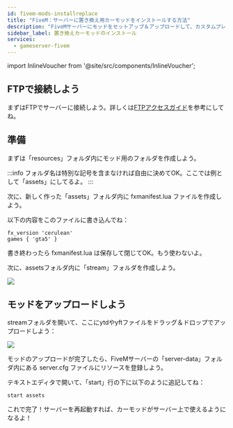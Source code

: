 ```yaml
---
id: fivem-mods-installreplace
title: "FiveM：サーバーに置き換え用カーモッドをインストールする方法"
description: "FiveMサーバーにモッドをセットアップ＆アップロードして、カスタムプレイ体験を楽しもう → 今すぐチェック"
sidebar_label: 置き換えカーモッドのインストール
services:
  - gameserver-fivem
---
```


import InlineVoucher from '@site/src/components/InlineVoucher';

<InlineVoucher />

## FTPで接続しよう
まずはFTPでサーバーに接続しよう。詳しくは[FTPアクセスガイド](gameserver-ftpaccess.md)を参考にしてね。

## 準備

まずは「resources」フォルダ内にモッド用のフォルダを作成しよう。

:::info
フォルダ名は特別な記号を含まなければ自由に決めてOK。ここでは例として「assets」にしてるよ。
:::

次に、新しく作った「assets」フォルダ内に fxmanifest.lua ファイルを作成しよう。

以下の内容をこのファイルに書き込んでね：

```
fx_version 'cerulean'
games { 'gta5' }

```

書き終わったら fxmanifest.lua は保存して閉じてOK。もう使わないよ。

次に、assetsフォルダ内に「stream」フォルダを作成しよう。

![](https://screensaver01.zap-hosting.com/index.php/s/yZgpLTTPtpe2sXZ/preview)

## モッドをアップロードしよう

streamフォルダを開いて、ここにytdやyftファイルをドラッグ＆ドロップでアップロードしよう：

![](https://screensaver01.zap-hosting.com/index.php/s/mxNAFtBHaAjeQYj/preview)

モッドのアップロードが完了したら、FiveMサーバーの「server-data」フォルダ内にある server.cfg ファイルにリソースを登録しよう。

テキストエディタで開いて、「start」行の下に以下のように追記してね：

```
start assets
```

これで完了！サーバーを再起動すれば、カーモッドがサーバー上で使えるようになるよ！

<InlineVoucher />